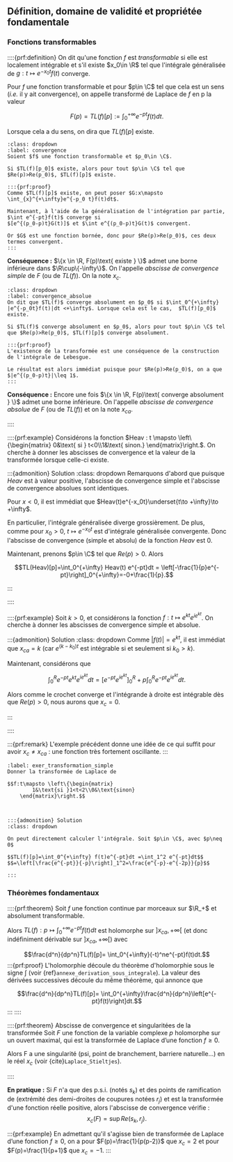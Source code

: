 ## Définition, domaine de validité et propriétée fondamentale
$\newcommand{\R}{\mathbb{R}}$
$\newcommand{\Q}{\mathbb{Q}}$
$\newcommand{\N}{\mathbb{N}}$
$\newcommand{\C}{\mathbb{C}}$
$\newcommand{\Z}{\mathbb{Z}}$


### Fonctions transformables

::::{prf:definition}
On dit qu'une fonction $f$ est _transformable_ si elle est localement intégrable et s'il existe $x_0\in \R$ tel que l'intégrale généralisée de $g:t\mapsto e^{-x_0t}f(t)$ converge.

Pour $f$ une fonction transformable et pour $p\in \C$ tel que cela est un sens (_i.e._ il y ait convergence), on appelle transformé de Laplace de $f$ en p la valeur

$$F(p)=TL(f)[p] := \int_0^{+\infty} e^{-pt}f(t)dt.$$

Lorsque cela a du sens, on dira que $TL(f)[p]$ existe.

```{prf:proposition} Domaine de convergence
:class: dropdown
:label: convergence
Soient $f$ une fonction transformable et $p_0\in \C$. 

Si $TL(f)[p_0]$ existe, alors pour tout $p\in \C$ tel que $Re(p)>Re(p_0)$, $TL(f)[p]$ existe.

:::{prf:proof}
Comme $TL(f)[p]$ existe, on peut poser $G:x\mapsto \int_{x}^{+\infty}e^{-p_0 t}f(t)dt$.

Maintenant, à l'aide de la généralisation de l'intégration par partie, 
$\int e^{-pt}f(t)$ converge si 
$[e^{(p_0-p)t}G(t)]$ et $\int e^{(p_0-p)t}G(t)$ convergent. 

Or $G$ est une fonction bornée, donc pour $Re(p)>Re(p_0)$, ces deux termes convergent. 
:::

```
**Conséquence :** $\{x \in \R, F(p)\text{ existe } \}$ admet une borne inférieure dans $\R\cup\{-\infty\}$. On l'appelle _abscisse de convergence simple_ de $F$ (ou de $TL(f)$). On la note $x_c$.

```{prf:proposition} Domaine de convergence absolue
:class: dropdown
:label: convergence_absolue
On dit que $TL(f)$ converge absolument en $p_0$ si $\int_0^{+\infty} |e^{-p_0t}f(t)|dt <+\infty$. Lorsque cela est le cas,  $TL(f)[p_0]$ existe.

Si $TL(f)$ converge absolument en $p_0$, alors pour tout $p\in \C$ tel que $Re(p)>Re(p_0)$, $TL(f)[p]$ converge absolument.

:::{prf:proof}
L'existence de la transformée est une conséquence de la construction de l'intégrale de Lebesgue.

Le résultat est alors immédiat puisque pour $Re(p)>Re(p_0)$, on a que $|e^{(p_0-p)t}|\leq 1$.
:::

```

**Conséquence :** Encore une fois $\{x \in \R, F(p)\text{ converge absolument } \}$ admet une borne inférieure. On l'appelle _abscisse de convergence absolue_ de $F$ (ou de $TL(f)$) et on la note $x_{ca}$.

::::


::::{prf:example}
Considérons la fonction $Heav : t \mapsto \left\{\begin{matrix}
    0&\text{ si } t<0\\1&\text{ sinon.}
\end{matrix}\right.$. On cherche à donner les abscisses de convergence et la valeur de la transformée lorsque celle-ci existe.

:::{admonition} Solution 
:class: dropdown
Remarquons d'abord que puisque $Heav$ est à valeur positive, l'abscisse de convergence simple et l'abscisse de convergence absolues sont identiques.

Pour $x<0$, il est immédiat que $Heav(t)e^{-x_0t}\underset{t\to +\infty}\to +\infty$.

En particulier, l'intégrale généralisée diverge grossièrement. De plus, comme pour $x_0>0$, $t\mapsto e^{-x_0t}$ est d'intégrale généralisée convergente. Donc l'abscisse de convergence (simple et absolu) de la fonction $Heav$ est $0$.

Maintenant, prenons $p\in \C$ tel que $Re(p)>0$. Alors

$$TL(Heav)[p]=\int_0^{+\infty} Heav(t) e^{-pt}dt = \left[-\frac{1}{p}e^{-pt}\right]_0^{+\infty}=-0+\frac{1}{p}.$$

:::

::::


::::{prf:example}
Soit $k>0$, et considérons la fonction $f : t \mapsto e^{kt}e^{ie^{kt}}$. On cherche à donner les abscisses de convergence simple et absolue.

:::{admonition} Solution 
:class: dropdown
Comme $|f(t)|=e^{kt}$, il est immédiat que $x_{ca}=k$
(car $e^{(k-k_0)t}$ est intégrable si et seulement si $k_0>k$).

Maintenant, considérons que 

$$\int_0^R e^{-pt}e^{kt}e^{ie^{kt}}dt=\left[e^{-pt}e^{ie^{kt}}\right]_0^R +p\int_{0}^R e^{-pt}e^{ie^{kt}}dt.$$

Alors comme le crochet converge et l'intégrande à droite est intégrable dès que $Re(p)>0$, nous aurons que $x_c=0$.

:::

::::

:::{prf:remark}
L'exemple précédent donne une idée de ce qui suffit pour avoir $x_c\neq x_{ca}$ : une fonction très fortement oscillante.
:::


````{exercise}
:label: exer_transformation_simple
Donner la transformée de Laplace de 

$$f:t\mapsto \left\{\begin{matrix}
        1&\text{si }1<t<2\\0&\text{sinon}
    \end{matrix}\right.$$



:::{admonition} Solution
:class: dropdown

On peut directement calculer l'intégrale. Soit $p\in \C$, avec $p\neq 0$

$$TL(f)[p]=\int_0^{+\infty} f(t)e^{-pt}dt =\int_1^2 e^{-pt}dt$$
$$=\left[\frac{e^{-pt}}{-p}\right]_1^2=\frac{e^{-p}-e^{-2p}}{p}$$
    
:::
````

### Théorèmes fondamentaux

::::{prf:theorem}
Soit $f$ une fonction continue par morceaux sur $\R_+$ et absolument transformable.

Alors $TL(f) : p\mapsto \int_0^{+\infty} e^{−pt}f (t)dt$ est holomorphe sur $]x_{ca} , +\infty[$ (et
 donc indéfiniment dérivable sur $]x_{ca} , +\infty[$) avec
 
 $$\frac{d^n}{dp^n}TL(f)[p]= \int_0^{+\infty}(-t)^ne^{-pt}f(t)dt.$$
:::{prf:proof}
L'holomorphie découle du théorème d'holomorphie sous le signe $\int$ (voir {ref}`annexe_derivation_sous_integrale`). La valeur des dérivées successives découle du même théorème, qui annonce que 

$$\frac{d^n}{dp^n}TL(f)[p]= \int_0^{+\infty}\frac{d^n}{dp^n}\left[e^{-pt}f(t)\right]dt.$$
:::
::::


::::{prf:theorem} Abscisse de convergence et singularitées de la transformée
Soit $F$ une fonction de la variable complexe $p$ holomorphe sur un ouvert maximal, qui est la transformée de Laplace d’une fonction $f\geq 0$. 

Alors F a une singularité (psi, point de branchement, barriere naturelle...) en le réel $x_c$ (voir {cite}`Laplace_Stieltjes`).


::::

**En pratique :**  Si $F$ n'a que des p.s.i. (notés $s_k$) et des points de ramification de (extrémité des demi-droites de coupures notées $r_j$) et est la transformée d'une fonction réelle positive, alors l'abscisse de convergence vérifie :
$$x_c(F) = \sup Re(s_k , r_j ).$$


:::{prf:example}
En admettant qu'il s'agisse bien de transformée de Laplace d’une fonction $f\geq 0$, on a pour $F(p)=\frac{1}{p(p-2)}$ que $x_c=2$ et pour $F(p)=\frac{1}{p+1}$ que $x_c=-1$.
:::